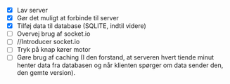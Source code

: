 - [x] Lav server
- [x] Gør det muligt at forbinde til server
- [x] Tilføj data til database (SQLITE, indtil videre)
- [ ] Overvej brug af socket.io
- [ ] //Introducer socket.io
- [ ] Tryk på knap kører motor
- [ ] Gøre brug af caching (I den forstand, at serveren hvert tiende minut henter data fra databasen og når klienten spørger om data sender den, den gemte version).
